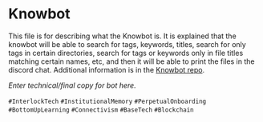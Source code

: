 # Knowbot # 

This file is for describing what the Knowbot is. It is explained that the knowbot will be able to search for tags, keywords, titles, 
search for only tags in certain directories, search for tags or keywords only in file titles matching certain names, etc, and then it will be 
able to print the files in the discord chat. Additional information is in the [Knowbot repo](https://github.com/interlock-network/knowbot).

*Enter technical/final copy for bot here.* 

`#InterlockTech` `#InstitutionalMemory` `#PerpetualOnboarding` `#BottomUpLearning` `#Connectivism` `#BaseTech` `#Blockchain` 
